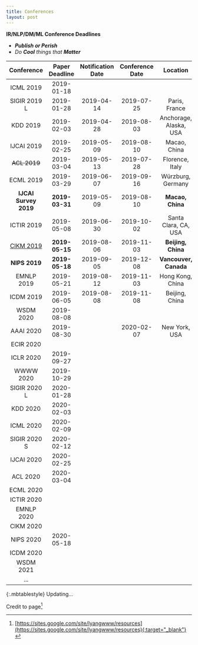 ```yaml
---
title: Conferences
layout: post
---
```

**IR/NLP/DM/ML Conference Deadlines**
- ***Publish or Perish***
- *Do **Cool** things that **Matter***


|Conference|Paper Deadline|Notification Date|Conference Date|Location|
|:-----------------:|:---:|:---:|:---:|:--:|
|ICML 2019|2019-01-18| | | |
|SIGIR 2019 L| 2019-01-28| 2019-04-14 |2019-07-25|Paris, France|
|KDD 2019|2019-02-03|2019-04-28|2019-08-03|Anchorage, Alaska, USA|
|IJCAI 2019|2019-02-25|2019-05-09|2019-08-10|Macao, China|
|~~ACL 2019~~|2019-03-04|2019-05-13|2019-07-28|Florence, Italy|
|ECML 2019|2019-03-29|2019-06-07|2019-09-16|Würzburg, Germany|
|**IJCAI Survey 2019**|**2019-03-31**|2019-05-09|2019-08-10|**Macao, China**|
|ICTIR 2019|2019-05-08|2019-06-30|2019-10-02|Santa Clara, CA, USA|
|[CIKM 2019](http://www.cikm2019.net/index.html)|**2019-05-15**|2019-08-06|2019-11-03|**Beijing, China**|
|**NIPS 2019**|**2019-05-18**|2019-09-05|2019-12-08|**Vancouver, Canada**|
|EMNLP 2019| 2019-05-21|2019-08-12|2019-11-03|Hong Kong, China|
|ICDM 2019|2019-06-05|2019-08-08|2019-11-08|Beijing, China|
|WSDM 2020|2019-08-08||||
|AAAI 2020|2019-08-30||2020-02-07|New York, USA|
|ECIR 2020|||||
|ICLR 2020|2019-09-27||||
|WWWW 2020|2019-10-29||||
|SIGIR 2020 L|2020-01-28||||
|KDD 2020|2020-02-03||||
|ICML 2020|2020-02-09||||
|SIGIR 2020 S|2020-02-12||||
|IJCAI 2020|2020-02-25||||
|ACL 2020|2020-03-04||||
|ECML 2020|||||
|ICTIR 2020|||||
|EMNLP 2020|||||
|CIKM 2020|||||
|NIPS 2020|2020-05-18||||
|ICDM 2020|||||
|WSDM 2021|||||
|...|||||
{:.mbtablestyle}
Updating...

Credit to page[^1]

[^1]: [https://sites.google.com/site/lyangwww/resources](https://sites.google.com/site/lyangwww/resources){:target="_blank"}
